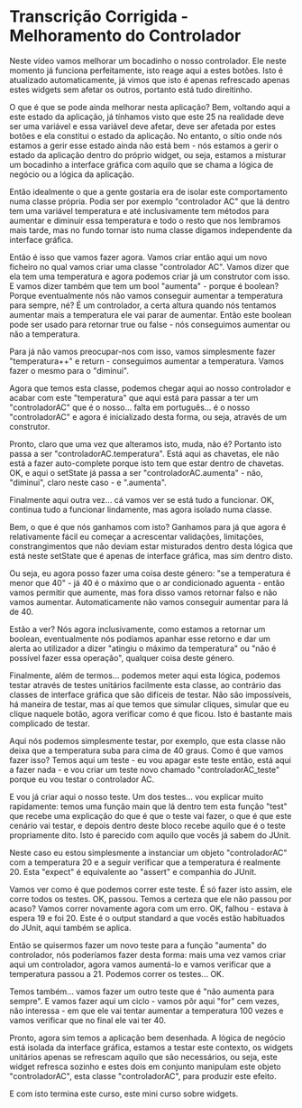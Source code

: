 # Transcrição Corrigida - Melhoramento do Controlador

Neste vídeo vamos melhorar um bocadinho o nosso controlador. Ele neste momento já funciona perfeitamente, isto reage aqui a estes botões. Isto é atualizado automaticamente, já vimos que isto é apenas refrescado apenas estes widgets sem afetar os outros, portanto está tudo direitinho.

O que é que se pode ainda melhorar nesta aplicação? Bem, voltando aqui a este estado da aplicação, já tínhamos visto que este 25 na realidade deve ser uma variável e essa variável deve afetar, deve ser afetada por estes botões e ela constitui o estado da aplicação. No entanto, o sítio onde nós estamos a gerir esse estado ainda não está bem - nós estamos a gerir o estado da aplicação dentro do próprio widget, ou seja, estamos a misturar um bocadinho a interface gráfica com aquilo que se chama a lógica de negócio ou a lógica da aplicação.

Então idealmente o que a gente gostaria era de isolar este comportamento numa classe própria. Podia ser por exemplo "controlador AC" que lá dentro tem uma variável temperatura e até inclusivamente tem métodos para aumentar e diminuir essa temperatura e todo o resto que nos lembramos mais tarde, mas no fundo tornar isto numa classe digamos independente da interface gráfica.

Então é isso que vamos fazer agora. Vamos criar então aqui um novo ficheiro no qual vamos criar uma classe "controlador AC". Vamos dizer que ela tem uma temperatura e agora podemos criar já um construtor com isso. E vamos dizer também que tem um bool "aumenta" - porque é boolean? Porque eventualmente nós não vamos conseguir aumentar a temperatura para sempre, né? É um controlador, a certa altura quando nós tentamos aumentar mais a temperatura ele vai parar de aumentar. Então este boolean pode ser usado para retornar true ou false - nós conseguimos aumentar ou não a temperatura.

Para já não vamos preocupar-nos com isso, vamos simplesmente fazer "temperatura++" e return - conseguimos aumentar a temperatura. Vamos fazer o mesmo para o "diminui".

Agora que temos esta classe, podemos chegar aqui ao nosso controlador e acabar com este "temperatura" que aqui está para passar a ter um "controladorAC" que é o nosso... falta em português... é o nosso "controladorAC" e agora é inicializado desta forma, ou seja, através de um construtor.

Pronto, claro que uma vez que alteramos isto, muda, não é? Portanto isto passa a ser "controladorAC.temperatura". Está aqui as chavetas, ele não está a fazer auto-complete porque isto tem que estar dentro de chavetas. OK, e aqui o setState já passa a ser "controladorAC.aumenta" - não, "diminui", claro neste caso - e ".aumenta".

Finalmente aqui outra vez... cá vamos ver se está tudo a funcionar. OK, continua tudo a funcionar lindamente, mas agora isolado numa classe.

Bem, o que é que nós ganhamos com isto? Ganhamos para já que agora é relativamente fácil eu começar a acrescentar validações, limitações, constrangimentos que não deviam estar misturados dentro desta lógica que está neste setState que é apenas de interface gráfica, mas sim dentro disto.

Ou seja, eu agora posso fazer uma coisa deste género: "se a temperatura é menor que 40" - já 40 é o máximo que o ar condicionado aguenta - então vamos permitir que aumente, mas fora disso vamos retornar falso e não vamos aumentar. Automaticamente não vamos conseguir aumentar para lá de 40.

Estão a ver? Nós agora inclusivamente, como estamos a retornar um boolean, eventualmente nós podíamos apanhar esse retorno e dar um alerta ao utilizador a dizer "atingiu o máximo da temperatura" ou "não é possível fazer essa operação", qualquer coisa deste género.

Finalmente, além de termos... podemos meter aqui esta lógica, podemos testar através de testes unitários facilmente esta classe, ao contrário das classes de interface gráfica que são difíceis de testar. Não são impossíveis, há maneira de testar, mas aí que temos que simular cliques, simular que eu clique naquele botão, agora verificar como é que ficou. Isto é bastante mais complicado de testar.

Aqui nós podemos simplesmente testar, por exemplo, que esta classe não deixa que a temperatura suba para cima de 40 graus. Como é que vamos fazer isso? Temos aqui um teste - eu vou apagar este teste então, está aqui a fazer nada - e vou criar um teste novo chamado "controladorAC_teste" porque eu vou testar o controlador AC.

E vou já criar aqui o nosso teste. Um dos testes... vou explicar muito rapidamente: temos uma função main que lá dentro tem esta função "test" que recebe uma explicação do que é que o teste vai fazer, o que é que este cenário vai testar, e depois dentro deste bloco recebe aquilo que é o teste propriamente dito. Isto é parecido com aquilo que vocês já sabem do JUnit.

Neste caso eu estou simplesmente a instanciar um objeto "controladorAC" com a temperatura 20 e a seguir verificar que a temperatura é realmente 20. Esta "expect" é equivalente ao "assert" e companhia do JUnit.

Vamos ver como é que podemos correr este teste. É só fazer isto assim, ele corre todos os testes. OK, passou. Temos a certeza que ele não passou por acaso? Vamos correr novamente agora com um erro. OK, falhou - estava à espera 19 e foi 20. Este é o output standard a que vocês estão habituados do JUnit, aqui também se aplica.

Então se quisermos fazer um novo teste para a função "aumenta" do controlador, nós poderíamos fazer desta forma: mais uma vez vamos criar aqui um controlador, agora vamos aumentá-lo e vamos verificar que a temperatura passou a 21. Podemos correr os testes... OK.

Temos também... vamos fazer um outro teste que é "não aumenta para sempre". E vamos fazer aqui um ciclo - vamos pôr aqui "for" cem vezes, não interessa - em que ele vai tentar aumentar a temperatura 100 vezes e vamos verificar que no final ele vai ter 40.

Pronto, agora sim temos a aplicação bem desenhada. A lógica de negócio está isolada da interface gráfica, estamos a testar este contexto, os widgets unitários apenas se refrescam aquilo que são necessários, ou seja, este widget refresca sozinho e estes dois em conjunto manipulam este objeto "controladorAC", esta classe "controladorAC", para produzir este efeito.

E com isto termina este curso, este mini curso sobre widgets.